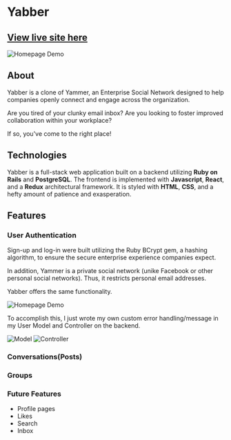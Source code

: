 # Yabber

## [View live site here](https://yabberaway.herokuapp.com/#/)

![Homepage Demo](gifs/homepage.gif)

## About

Yabber is a clone of Yammer, an Enterprise Social Network designed to help companies openly connect and engage
across the organization.  

Are you tired of your clunky email inbox? Are you looking to foster improved collaboration within your workplace? 

If so, you've come to the right place! 

## Technologies
Yabber is a full-stack web application built on a backend utilizing **Ruby on Rails** and **PostgreSQL**. The frontend is implemented with **Javascript**, **React**, and a **Redux** architectural framework. It is styled with **HTML**, **CSS**, and a hefty amount of patience and exasperation. 

## Features

### User Authentication

Sign-up and log-in were built utilizing the Ruby BCrypt gem, a hashing algorithm, to ensure the secure enterprise experience companies expect. 

In addition, Yammer is a private social network (unike Facebook or other personal social networks). Thus, 
it restricts personal email addresses. 

Yabber offers the same functionality. 

![Homepage Demo](gifs/signup_error.gif)

To accomplish this, I just wrote my own custom error handling/message in my User Model and Controller on the backend. 

![Model](gifs/model)
![Controller](gifs/controller)

### Conversations(Posts)


### Groups


### Future Features
* Profile pages
* Likes
* Search
* Inbox

